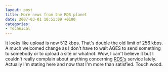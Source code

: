```yaml
---
layout: post
title: More news from the RDS planet
date: 2007-03-01 10:51:09 +0100
categories:
- Technical
---
```

It looks like upload is now 512 kbps. That's double the old limit of 256 kbps. A much welcomed change as I don't have to wait AGES to send something to somebody or to upload a site or whatnot. Wow, I can't believe it but I couldn't really complain about anything concerning <a href="http://www.rdslink.ro">RDS's</a> service lately. Actually I'm stating here and now that I'm more than satisfied. Touch wood.

